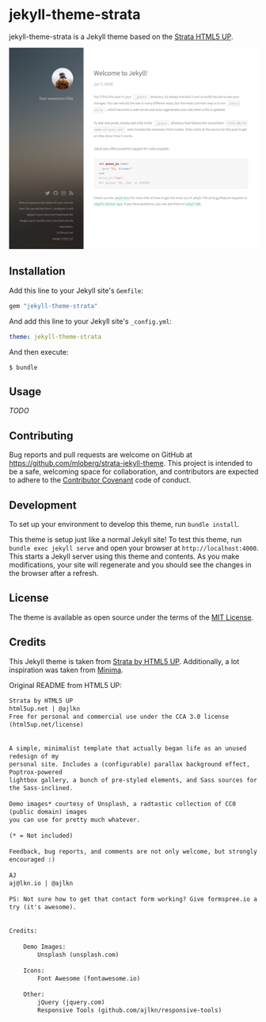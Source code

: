 # jekyll-theme-strata

jekyll-theme-strata is a Jekyll theme based on the [Strata HTML5 UP](https://html5up.net/).

![minima theme preview](/screenshot.png)

## Installation

Add this line to your Jekyll site's `Gemfile`:

```ruby
gem "jekyll-theme-strata"
```

And add this line to your Jekyll site's `_config.yml`:

```yaml
theme: jekyll-theme-strata
```

And then execute:

    $ bundle

## Usage

_TODO_

## Contributing

Bug reports and pull requests are welcome on GitHub at https://github.com/mloberg/strata-jekyll-theme.
This project is intended to be a safe, welcoming space for collaboration, and
contributors are expected to adhere to the [Contributor Covenant](http://contributor-covenant.org)
code of conduct.

## Development

To set up your environment to develop this theme, run `bundle install`.

This theme is setup just like a normal Jekyll site! To test this theme, run
`bundle exec jekyll serve` and open your browser at `http://localhost:4000`.
This starts a Jekyll server using this theme and contents. As you make
modifications, your site will regenerate and you should see the changes in the
browser after a refresh.

## License

The theme is available as open source under the terms of the [MIT License](https://opensource.org/licenses/MIT).

## Credits

This Jekyll theme is taken from [Strata by HTML5 UP](https://html5up.net/).
Additionally, a lot inspiration was taken from [Minima](https://github.com/jekyll/minima).

Original README from HTML5 UP:

```
Strata by HTML5 UP
html5up.net | @ajlkn
Free for personal and commercial use under the CCA 3.0 license (html5up.net/license)


A simple, minimalist template that actually began life as an unused redesign of my
personal site. Includes a (configurable) parallax background effect, Poptrox-powered
lightbox gallery, a bunch of pre-styled elements, and Sass sources for the Sass-inclined.

Demo images* courtesy of Unsplash, a radtastic collection of CC0 (public domain) images
you can use for pretty much whatever.

(* = Not included)

Feedback, bug reports, and comments are not only welcome, but strongly encouraged :)

AJ
aj@lkn.io | @ajlkn

PS: Not sure how to get that contact form working? Give formspree.io a try (it's awesome).


Credits:

	Demo Images:
		Unsplash (unsplash.com)

	Icons:
		Font Awesome (fontawesome.io)

	Other:
		jQuery (jquery.com)
		Responsive Tools (github.com/ajlkn/responsive-tools)
```
